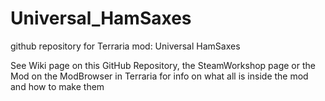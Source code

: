 # Universal_HamSaxes
github repository for Terraria mod: Universal HamSaxes

See Wiki page on this GitHub Repository, the SteamWorkshop page or the Mod on the ModBrowser in Terraria for info on what all is inside the mod and how to make them

